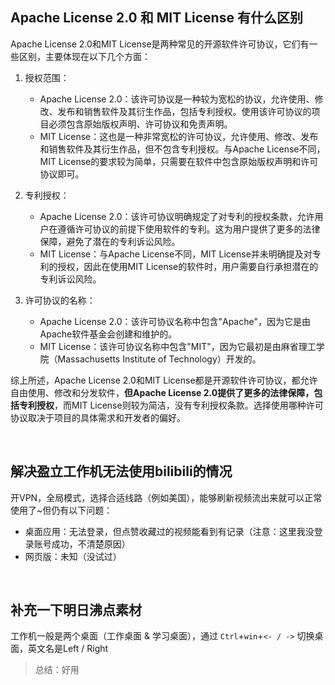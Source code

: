 

## Apache License 2.0 和 MIT License  有什么区别

Apache License 2.0和MIT License是两种常见的开源软件许可协议，它们有一些区别，主要体现在以下几个方面：

1. 授权范围：
   - Apache License 2.0：该许可协议是一种较为宽松的协议，允许使用、修改、发布和销售软件及其衍生作品，包括专利授权。使用该许可协议的项目必须包含原始版权声明、许可协议和免责声明。
   - MIT License：这也是一种非常宽松的许可协议，允许使用、修改、发布和销售软件及其衍生作品，但不包含专利授权。与Apache License不同，MIT License的要求较为简单，只需要在软件中包含原始版权声明和许可协议即可。

2. 专利授权：
   - Apache License 2.0：该许可协议明确规定了对专利的授权条款，允许用户在遵循许可协议的前提下使用软件的专利。这为用户提供了更多的法律保障，避免了潜在的专利诉讼风险。
   - MIT License：与Apache License不同，MIT License并未明确提及对专利的授权，因此在使用MIT License的软件时，用户需要自行承担潜在的专利诉讼风险。

3. 许可协议的名称：
   - Apache License 2.0：该许可协议名称中包含"Apache"，因为它是由Apache软件基金会创建和维护的。
   - MIT License：该许可协议名称中包含"MIT"，因为它最初是由麻省理工学院（Massachusetts Institute of Technology）开发的。

综上所述，Apache License 2.0和MIT License都是开源软件许可协议，都允许自由使用、修改和分发软件，**但Apache License 2.0提供了更多的法律保障，包括专利授权**，而MIT License则较为简洁，没有专利授权条款。选择使用哪种许可协议取决于项目的具体需求和开发者的偏好。

​	

## 解决盈立工作机无法使用bilibili的情况

开VPN，全局模式，选择合适线路（例如美国），能够刷新视频流出来就可以正常使用了~但仍有以下问题：

- 桌面应用：无法登录，但点赞收藏过的视频能看到有记录（注意：这里我没登录账号成功，不清楚原因）
- 网页版：未知（没试过）

​	

## 补充一下明日沸点素材

工作机一般是两个桌面（工作桌面 & 学习桌面），通过 `Ctrl`+`win`+`<- / ->` 切换桌面，英文名是Left / Right

> 总结：好用